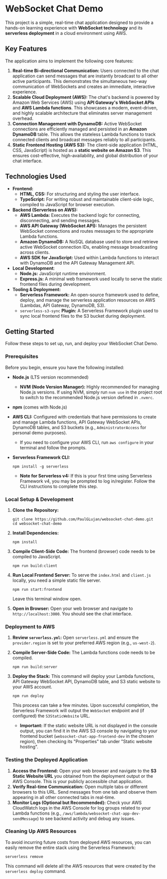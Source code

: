 # WebSocket Chat Demo

This project is a simple, real-time chat application designed to provide a hands-on learning experience with **WebSocket technology** and its **serverless deployment** in a cloud environment using AWS.

## Key Features

The application aims to implement the following core features:

1.  **Real-time Bi-directional Communication:** Users connected to the chat application can send messages that are instantly broadcast to all other active participants. This demonstrates the simultaneous two-way communication of WebSockets and creates an immediate, interactive experience.
2.  **Scalable Cloud Deployment (AWS):** The chat's backend is powered by Amazon Web Services (AWS) using **API Gateway's WebSocket APIs** and **AWS Lambda functions**. This showcases a modern, event-driven, and highly scalable architecture that eliminates server management overhead.
3. **Connection Management with DynamoDB:** Active WebSocket connections are efficiently managed and persisted in an **Amazon DynamoDB** table. This allows the stateless Lambda functions to track connected clients and broadcast messages reliably to all participants.
4. **Static Frontend Hosting (AWS S3):** The client-side application (HTML, CSS, JavaScript) is hosted as a **static website on Amazon S3**. This ensures cost-effective, high-availability, and global distribution of your chat interface.

## Technologies Used

* **Frontend:**
    * **HTML, CSS:** For structuring and styling the user interface.
    * **TypeScript:** For writing robust and maintainable client-side logic, compiled to JavaScript for browser execution.
* **Backend (Serverless on AWS):**
    * **AWS Lambda:** Executes the backend logic for connecting, disconnecting, and sending messages.
    * **AWS API Gateway (WebSocket API):** Manages the persistent WebSocket connections and routes messages to the appropriate Lambda functions.
    * **Amazon DynamoDB:** A NoSQL database used to store and retrieve active WebSocket connection IDs, enabling message broadcasting across clients.
    * **AWS SDK for JavaScript:** Used within Lambda functions to interact with DynamoDB and the API Gateway Management API.
* **Local Development**:
    * **Node.js:** JavaScript runtime environment.
    * **Express.js:** A minimal web framework used locally to serve the static frontend files during development.
* **Tooling & Deployment:**
    * **Serverless Framework:** An open-source framework used to define, deploy, and manage the serverless application resources on AWS (Lambdas, API Gateway, DynamoDB, S3).
    * `serverless-s3-sync` **Plugin:** A Serverless Framework plugin used to sync local frontend files to the S3 bucket during deployment.

## Getting Started

Follow these steps to set up, run, and deploy your WebSocket Chat Demo.

### Prerequisites

Before you begin, ensure you have the following installed:

*   **Node.js** (LTS version recommended)
    *   **NVM (Node Version Manager):** Highly recommended for managing Node.js versions. If using NVM, simply run `nvm use` in the project root to switch to the recommended Node.js version defined in `.nvmrc`.
*   **npm** (comes with Node.js)
*   **AWS CLI:** Configured with credentials that have permissions to create and manage Lambda functions, API Gateway WebSocket APIs, DynamoDB tables, and S3 buckets (e.g., `AdministratorAccess` for personal demo purposes).
    *   If you need to configure your AWS CLI, run `aws configure` in your terminal and follow the prompts.
*   **Serverless Framework CLI:**
    
        npm install -g serverless
    *   **Note for Serverless v4:** If this is your first time using Serverless Framework v4, you may be prompted to log in/register. Follow the CLI instructions to complete this step.

### Local Setup & Development

1.  **Clone the Repository:**
    
        git clone https://github.com/PaulGLujan/websocket-chat-demo.git
        cd websocket-chat-demo
    
2.  **Install Dependencies:**
    
        npm install
    
3.  **Compile Client-Side Code:** The frontend (browser) code needs to be compiled to JavaScript.
    
        npm run build:client
    
4.  **Run Local Frontend Server:** To serve the `index.html` and `client.js` locally, you need a simple static file server.
    
        npm run start:frontend
    Leave this terminal window open.
5.  **Open in Browser:** Open your web browser and navigate to `http://localhost:3000`. You should see the chat interface.

### Deployment to AWS

1.  **Review `serverless.yml`:** Open `serverless.yml` and ensure the `provider.region` is set to your preferred AWS region (e.g., `us-west-2`).
2.  **Compile Server-Side Code:** The Lambda functions code needs to be compiled.
    
        npm run build:server
    
3.  **Deploy the Stack:** This command will deploy your Lambda functions, API Gateway WebSocket API, DynamoDB table, and S3 static website to your AWS account.
    
        npm run deploy

    This process can take a few minutes. Upon successful completion, the Serverless Framework will output the `WebSocket` endpoint and (if configured) the `S3StaticWebsite` URL.
    *   **Important:** If the static website URL is not displayed in the console output, you can find it in the AWS S3 console by navigating to your frontend bucket (`websocket-chat-app-frontend-dev` in the chosen region), then checking its "Properties" tab under "Static website hosting".

### Testing the Deployed Application

1.  **Access the Frontend:** Open your web browser and navigate to the **S3 Static Website URL** you obtained from the deployment output or the AWS Console. This is your publicly accessible chat application.
2.  **Verify Real-time Communication:** Open multiple tabs or different browsers to this URL. Send messages from one tab and observe them appearing in all other connected tabs in real-time.
3.  **Monitor Logs (Optional but Recommended):** Check your AWS CloudWatch logs in the AWS Console for log groups related to your Lambda functions (e.g., `/aws/lambda/websocket-chat-app-dev-sendMessage`) to see backend activity and debug any issues.

### Cleaning Up AWS Resources

To avoid incurring future costs from deployed AWS resources, you can easily remove the entire stack using the Serverless Framework:

    serverless remove

This command will delete all the AWS resources that were created by the `serverless deploy` command.